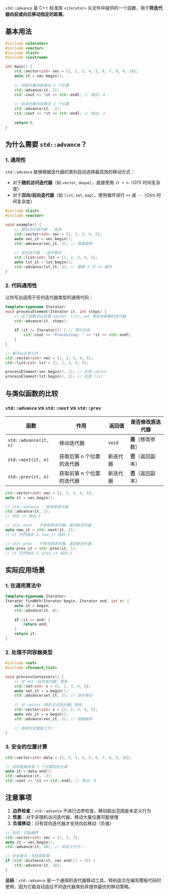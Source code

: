 `std::advance` 是 C++ 标准库 `<iterator>` 头文件中提供的一个函数，用于**将迭代器向前或向后移动指定的距离**。

## 基本用法

```cpp
#include <iterator>
#include <vector>
#include <list>
#include <iostream>

int main() {
    std::vector<int> vec = {1, 2, 3, 4, 5, 6, 7, 8, 9, 10};
    auto it = vec.begin();
    
    // 将迭代器向前移动 3 个位置
    std::advance(it, 3);
    std::cout << *it << std::endl; // 输出: 4
    
    // 将迭代器向后移动 2 个位置
    std::advance(it, -2);
    std::cout << *it << std::endl; // 输出: 2
    
    return 0;
}
```

## 为什么需要 `std::advance`？

### 1. **通用性**
`std::advance` 能够根据迭代器的类别自动选择最高效的移动方式：

- 对于**随机访问迭代器**（如 `vector`, `deque`），直接使用 `it + n`（O(1) 时间复杂度）
- 对于**双向/前向迭代器**（如 `list`, `set`, `map`），使用循环进行 `++` 或 `--`（O(n) 时间复杂度）

```cpp
#include <list>
#include <vector>

void example() {
    // 随机访问迭代器 - 高效
    std::vector<int> vec = {1, 2, 3, 4, 5};
    auto vec_it = vec.begin();
    std::advance(vec_it, 3); // 直接跳转
    
    // 双向迭代器 - 逐步移动
    std::list<int> lst = {1, 2, 3, 4, 5};
    auto lst_it = lst.begin();
    std::advance(lst_it, 3); // 需要 3 次 ++ 操作
}
```

### 2. **代码通用性**
让你写出适用于任何迭代器类型的通用代码：

```cpp
template<typename Iterator>
void processElement(Iterator it, int steps) {
    // 这个函数可以处理 vector、list、set 等各种容器的迭代器
    std::advance(it, steps);
    
    if (it != Iterator{}) { // 简化检查
        std::cout << "Processing: " << *it << std::endl;
    }
}

// 都可以正常工作：
std::vector<int> vec = {1, 2, 3, 4, 5};
std::list<int> lst = {1, 2, 3, 4, 5};

processElement(vec.begin(), 2); // 处理 vector
processElement(lst.begin(), 2); // 处理 list
```

## 与类似函数的比较

### `std::advance` vs `std::next` vs `std::prev`

| 函数                  | 作用                      | 返回值   | 是否修改原迭代器   |
| --------------------- | ------------------------- | -------- | ------------------ |
| `std::advance(it, n)` | 移动迭代器                | `void`   | **是**（修改参数） |
| `std::next(it, n)`    | 获取后第 n 个位置的迭代器 | 新迭代器 | **否**（返回副本） |
| `std::prev(it, n)`    | 获取前第 n 个位置的迭代器 | 新迭代器 | **否**（返回副本） |

```cpp
std::vector<int> vec = {1, 2, 3, 4, 5};
auto it = vec.begin();

// std::advance - 修改原迭代器
std::advance(it, 2);
// 现在 it 指向 3

// std::next - 不修改原迭代器，返回新迭代器
auto new_it = std::next(it, 2);
// it 仍然指向 3，new_it 指向 5

// std::prev - 不修改原迭代器，返回新迭代器
auto prev_it = std::prev(it, 1);
// it 仍然指向 3，prev_it 指向 2
```

## 实际应用场景

### 1. **在通用算法中**
```cpp
template<typename Iterator>
Iterator findNth(Iterator begin, Iterator end, int n) {
    auto it = begin;
    std::advance(it, n);
    
    if (it >= end) {
        return end;
    }
    return it;
}
```

### 2. **处理不同容器类型**
```cpp
#include <set>
#include <forward_list>

void processContainers() {
    // 对 set（双向迭代器）使用
    std::set<int> s = {1, 2, 3, 4, 5};
    auto set_it = s.begin();
    std::advance(set_it, 2); // 逐步移动
    
    // 对 vector（随机访问迭代器）使用  
    std::vector<int> v = {1, 2, 3, 4, 5};
    auto vec_it = v.begin();
    std::advance(vec_it, 2); // 直接跳转
    
    // 两种方式都能工作！
}
```

### 3. **安全的位置计算**
```cpp
std::vector<int> data = {1, 2, 3, 4, 5, 6, 7, 8, 9, 10};

// 找到距离末尾 3 个位置处的元素
auto it = data.end();
std::advance(it, -3);
std::cout << *it << std::endl; // 输出: 8
```

## 注意事项

1. **边界检查**：`std::advance` 不进行边界检查，移动超出范围是未定义行为
2. **性能**：对于非随机访问迭代器，移动大量位置可能很慢
3. **负值移动**：只有双向迭代器才支持向后移动（负值）

```cpp
// 危险：可能越界
std::vector<int> vec = {1, 2, 3};
auto it = vec.begin();
std::advance(it, 10); // 未定义行为！

// 安全做法：先检查距离
if (std::distance(it, vec.end()) > 10) {
    std::advance(it, 10);
}
```

**总结**：`std::advance` 是一个通用的迭代器移动工具，特别适合在编写模板代码时使用，因为它能自动适应不同迭代器类别并提供最优的移动策略。
